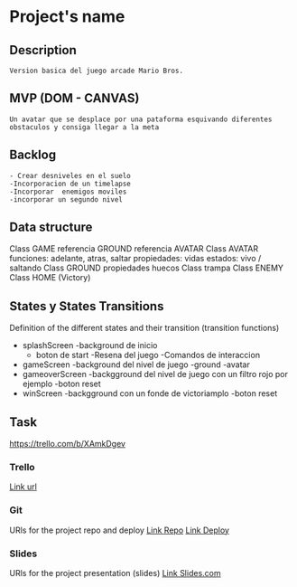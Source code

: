
# Project's name

## Description
    Version basica del juego arcade Mario Bros.


## MVP (DOM - CANVAS)
    Un avatar que se desplace por una pataforma esquivando diferentes obstaculos y consiga llegar a la meta 

## Backlog
    - Crear desniveles en el suelo
    -Incorporacion de un timelapse
    -Incorporar  enemigos moviles
    -incorporar un segundo nivel


## Data structure
Class GAME
    referencia GROUND
    referencia AVATAR
Class AVATAR
    funciones: adelante, atras, saltar
    propiedades: vidas 
    estados: vivo  /  saltando
Class GROUND
    propiedades huecos
    Class trampa
Class ENEMY
Class HOME (Victory)

## States y States Transitions
Definition of the different states and their transition (transition functions)

- splashScreen 
    -background de inicio
    - boton de start 
    -Resena del juego 
    -Comandos de interaccion 
- gameScreen
    -background del nivel de juego
    -ground
    -avatar
- gameoverScreen
    -backgground del nivel de juego con un filtro rojo por ejemplo
    -boton reset
- winScreen
    -backgground con un fonde de  victoriamplo
    -boton reset


## Task

https://trello.com/b/XAmkDgev


### Trello
[Link url](https://trello.com/b/XAmkDgev)


### Git
URls for the project repo and deploy
[Link Repo](http://github.com/johanBautista/GAME/tree/master)
[Link Deploy](http://github.com/johanBautista/GAME/tree/deploy)


### Slides
URls for the project presentation (slides)
[Link Slides.com](http://slides.com/johansbautistaparra)
